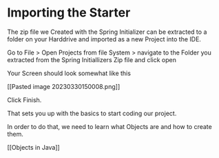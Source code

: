 # Importing the Starter

The zip file we Created with the Spring Initializer can be extracted to a folder on your Harddrive and imported as a new Project into the IDE.

Go to
File \> Open Projects from file System \> navigate to the Folder you extracted from the Spring Initiallizers Zip file and click open

Your Screen should look somewhat like this

\[\[Pasted image 20230330150008.png\]\]

Click Finish.

That sets you up with the basics to start coding our project.

In order to do that, we need to learn what Objects are and how to create them.

\[\[Objects in Java\]\]
